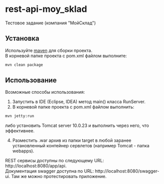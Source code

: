 # rest-api-moy_sklad
Тестовое задание (компания "МойСклад") 

## Установка
Используйте [maven](https://maven.apache.org/download.cgi) для сборки проекта.<br/>
В корневой папке проекта с pom.xml файлом выполните:

```bash
mvn clean package
```

## Использование
Возможные способы использования:<br/>
1. Запустить в IDE (Eclipse, IDEA) метод main() класса RunServer.
2. В корневой папке проекта с pom.xml файлом выполнить:
```bash
mvn jetty:run 
```
либо установить Tomcat server 10.0.23 и выполнить через него, что эффективнее.

4. Разместить .war архив из папки target в любой заранее установленный контейнер сервлетов (например Tomcat - папка webapps).

REST сервисы доступны по следующему URL: http://localhost:8080/app/api.<br/>
Документация swagger доступна по URL: http://localhost:8080/swagger-ui. Там же можно протестировать приложение.

